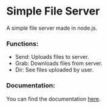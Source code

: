 # Simple File Server
A simple file server made in node.js.

### Functions:
- Send: Uploads files to server.
- Grab: Downloads files from server.
- Dir: See files uploaded by user.

### Documentation:
You can find the documentation [here](documentation.md).
